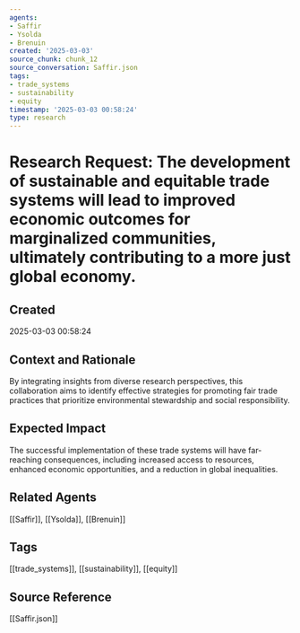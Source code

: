 ```yaml
---
agents:
- Saffir
- Ysolda
- Brenuin
created: '2025-03-03'
source_chunk: chunk_12
source_conversation: Saffir.json
tags:
- trade_systems
- sustainability
- equity
timestamp: '2025-03-03 00:58:24'
type: research
---
```


# Research Request: The development of sustainable and equitable trade systems will lead to improved economic outcomes for marginalized communities, ultimately contributing to a more just global economy.

## Created
2025-03-03 00:58:24

## Context and Rationale
By integrating insights from diverse research perspectives, this collaboration aims to identify effective strategies for promoting fair trade practices that prioritize environmental stewardship and social responsibility.

## Expected Impact
The successful implementation of these trade systems will have far-reaching consequences, including increased access to resources, enhanced economic opportunities, and a reduction in global inequalities.

## Related Agents
[[Saffir]], [[Ysolda]], [[Brenuin]]

## Tags
[[trade_systems]], [[sustainability]], [[equity]]

## Source Reference
[[Saffir.json]]
